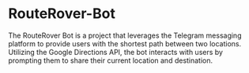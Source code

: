 # RouteRover-Bot
The RouteRover Bot is a project that leverages the Telegram messaging platform to provide users with the shortest path between two locations. Utilizing the Google Directions API, the bot interacts with users by prompting them to share their current location and destination.

